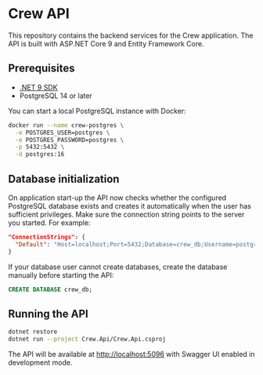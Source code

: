 # Crew API

This repository contains the backend services for the Crew application. The API is built with ASP.NET Core 9 and Entity Framework Core.

## Prerequisites

* [.NET 9 SDK](https://dotnet.microsoft.com/)
* PostgreSQL 14 or later

You can start a local PostgreSQL instance with Docker:

```bash
docker run --name crew-postgres \
  -e POSTGRES_USER=postgres \
  -e POSTGRES_PASSWORD=postgres \
  -p 5432:5432 \
  -d postgres:16
```

## Database initialization

On application start-up the API now checks whether the configured PostgreSQL database exists and creates it automatically when the user has sufficient privileges. Make sure the connection string points to the server you started. For example:

```json
"ConnectionStrings": {
  "Default": "Host=localhost;Port=5432;Database=crew_db;Username=postgres;Password=postgres"
}
```

If your database user cannot create databases, create the database manually before starting the API:

```sql
CREATE DATABASE crew_db;
```

## Running the API

```bash
dotnet restore
dotnet run --project Crew.Api/Crew.Api.csproj
```

The API will be available at [http://localhost:5096](http://localhost:5096) with Swagger UI enabled in development mode.

